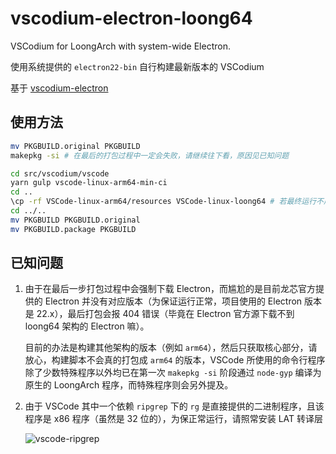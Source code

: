 # vscodium-electron-loong64
VSCodium for LoongArch with system-wide Electron.

使用系统提供的 `electron22-bin` 自行构建最新版本的 VSCodium

基于 [vscodium-electron](https://aur.archlinux.org/packages/vscodium-electron)

## 使用方法

```bash
mv PKGBUILD.original PKGBUILD
makepkg -si # 在最后的打包过程中一定会失败，请继续往下看，原因见已知问题

cd src/vscodium/vscode
yarn gulp vscode-linux-arm64-min-ci
cd ..
\cp -rf VSCode-linux-arm64/resources VSCode-linux-loong64 # 若最终运行不成功请手动复制并覆盖
cd ../..
mv PKGBUILD PKGBUILD.original
mv PKGBUILD.package PKGBUILD
```

## 已知问题

1. 由于在最后一步打包过程中会强制下载 Electron，而尴尬的是目前龙芯官方提供的 Electron 并没有对应版本（为保证运行正常，项目使用的 Electron 版本是 22.x），最后打包会报 404 错误（毕竟在 Electron 官方源下载不到 loong64 架构的 Electron 嘛）。

   目前的办法是构建其他架构的版本（例如 `arm64`），然后只获取核心部分，请放心，构建脚本不会真的打包成 `arm64` 的版本，VSCode 所使用的命令行程序除了少数特殊程序以外均已在第一次 `makepkg -si` 阶段通过 `node-gyp` 编译为原生的 LoongArch 程序，而特殊程序则会另外提及。

2. 由于 VSCode 其中一个依赖 `ripgrep` 下的 `rg` 是直接提供的二进制程序，且该程序是 x86 程序（虽然是 32 位的），为保正常运行，请照常安装 LAT 转译层

   ![vscode-ripgrep](C:\Users\qq106\Desktop\vscode-loong\vscode-ripgrep.png)

